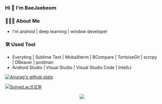 ### Hi 👋 I'm BaeJaebeom

<h3> 👨🏻‍💻 About Me </h3>

- I'm android | deep learning | window developer

<h3>🛠 Used Tool</h3>

- Everyting | Sublime Text | MobaXterm | BCompare | TortoiseGit | scrcpy | DBeaver | postman
- Android Studio | Visual Studio | Visual Studio Code | IntelliJ

<!--
- 💻 &nbsp; Python | Dart | Java | C++  
- 🌐 &nbsp; Android | flutter | HTML | CSS | JavaScript | Bootstrap 
- 🛢 &nbsp; MySQL | Firebase | Xampp
- 🔧 &nbsp; Android Studio | PyCharm | Visual Studio code | Eclipse | Git
- 🖥 &nbsp; Adobe Xd | Illustrator | Photoshop | OpenShot
-->

[![Anurag's github stats](https://github-readme-stats.vercel.app/api?username=BaeJaebeom)](https://github.com/anuraghazra/github-readme-stats)

[![Solved.ac프로필](http://mazassumnida.wtf/api/v2/generate_badge?boj=recrime0330)](https://solved.ac/recrime0330)

<p align="center">
<a href="https://hits.seeyoufarm.com"><img src="https://hits.seeyoufarm.com/api/count/incr/badge.svg?url=https%3A%2F%2Fgithub.com%2FBaeJaebeom&count_bg=%23000000&title_bg=%23DB1D1D&icon=&icon_color=%23E7E7E7&title=hits&edge_flat=false"/></a>
</p>
